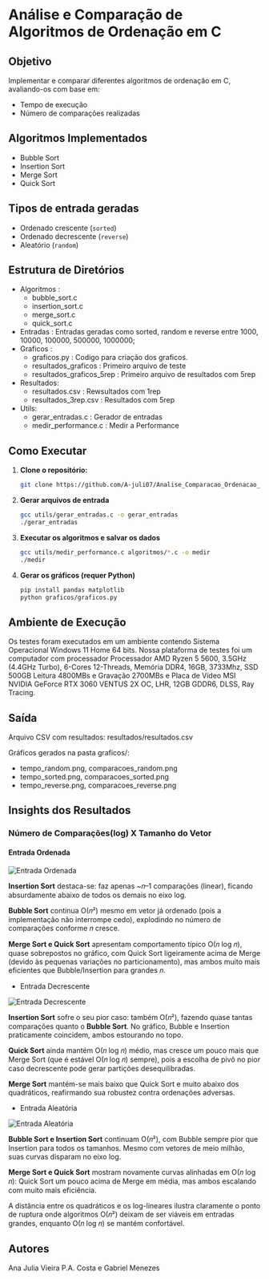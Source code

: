 # Análise e Comparação de Algoritmos de Ordenação em C

## Objetivo
Implementar e comparar diferentes algoritmos de ordenação em C, avaliando-os com base em:
- Tempo de execução
- Número de comparações realizadas

## Algoritmos Implementados
- Bubble Sort
- Insertion Sort
- Merge Sort
- Quick Sort

## Tipos de entrada geradas

- Ordenado crescente (`sorted`)
- Ordenado decrescente (`reverse`)
- Aleatório (`random`)

## Estrutura de Diretórios

- Algoritmos :
     - bubble_sort.c
     - insertion_sort.c
     - merge_sort.c
     - quick_sort.c
- Entradas : Entradas geradas como sorted, random e reverse entre 1000, 10000, 100000, 500000, 1000000;
- Graficos :
     - graficos.py : Codigo para criação dos graficos.
     - resultados_graficos : Primeiro arquivo de teste
     - resultados_graficos_5rep : Primeiro arquivo de resultados com 5rep
- Resultados:
     - resultados.csv : Rewsultados com 1rep
     - resultados_3rep.csv : Resultados com 5rep
- Utils:
     - gerar_entradas.c : Gerador de entradas
     - medir_performance.c : Medir a Performance

## Como Executar

1. **Clone o repositório:**
   ```bash
   git clone https://github.com/A-juli07/Analise_Comparacao_Ordenacao_AnaliseDeAlgoritmos.git

2. **Gerar arquivos de entrada**
   ```bash
   gcc utils/gerar_entradas.c -o gerar_entradas
   ./gerar_entradas

3. **Executar os algoritmos e salvar os dados**
   ```bash
   gcc utils/medir_performance.c algoritmos/*.c -o medir
   ./medir

4. **Gerar os gráficos (requer Python)**
   ```bash
   pip install pandas matplotlib
   python graficos/graficos.py

## Ambiente de Execução
Os testes foram executados em um ambiente contendo Sistema Operacional
Windows 11 Home 64 bits. Nossa plataforma de testes foi um computador com processador Processador AMD Ryzen 5 5600, 3.5GHz (4.4GHz Turbo), 6-Cores 12-Threads,
Memória DDR4, 16GB, 3733Mhz, SSD 500GB Leitura 4800MBs e Gravação 2700MBs e Placa de Vídeo MSI NVIDIA GeForce RTX 3060 VENTUS 2X OC, LHR, 12GB GDDR6, DLSS, Ray Tracing.

## Saída

Arquivo CSV com resultados: resultados/resultados.csv

Gráficos gerados na pasta graficos/:

- tempo_random.png, comparacoes_random.png
- tempo_sorted.png, comparacoes_sorted.png
- tempo_reverse.png, comparacoes_reverse.png

## Insights dos Resultados

### Número de Comparações(log) X Tamanho do Vetor
#### Entrada Ordenada
  
![Entrada Ordenada](graficos/resultados_graficos_5rep/comparacoes_ordenado.png)
  
**Insertion Sort** destaca-se: faz apenas ~𝑛–1 comparações (linear), ficando absurdamente abaixo de todos os demais no eixo log.

**Bubble Sort** continua O(𝑛²) mesmo em vetor já ordenado (pois a implementação não interrompe cedo), explodindo no número de comparações conforme 𝑛 cresce.

**Merge Sort e Quick Sort** apresentam comportamento típico O(𝑛 log 𝑛), quase sobrepostos no gráfico, com Quick Sort ligeiramente acima de Merge (devido às pequenas variações no particionamento), mas ambos muito mais eficientes que Bubble/Insertion para grandes 𝑛.

- Entrada Decrescente

![Entrada Decrescente](graficos/resultados_graficos_5rep/comparacoes_decrescente.png)
  
**Insertion Sort** sofre o seu pior caso: também O(𝑛²), fazendo quase tantas comparações quanto o **Bubble Sort**. No gráfico, Bubble e Insertion praticamente coincidem, ambos estourando no topo.

**Quick Sort** ainda mantém O(𝑛 log 𝑛) médio, mas cresce um pouco mais que Merge Sort (que é estável O(𝑛 log 𝑛) sempre), pois a escolha de pivô no pior caso decrescente pode gerar partições desequilibradas.

**Merge Sort** mantém-se mais baixo que Quick Sort e muito abaixo dos quadráticos, reafirmando sua robustez contra ordenações adversas.

- Entrada Aleatória

![Entrada Aleatória](graficos/resultados_graficos_5rep/comparacoes_ordenado.png)

**Bubble Sort e Insertion Sort** continuam O(𝑛²), com Bubble sempre pior que Insertion para todos os tamanhos. Mesmo com vetores de meio milhão, suas curvas disparam no eixo log.

**Merge Sort e Quick Sort** mostram novamente curvas alinhadas em O(𝑛 log 𝑛): Quick Sort um pouco acima de Merge em média, mas ambos escalando com muito mais eficiência.

A distância entre os quadráticos e os log-lineares ilustra claramente o ponto de ruptura onde algoritmos O(𝑛²) deixam de ser viáveis em entradas grandes, enquanto O(𝑛 log 𝑛) se mantém confortável.

## Autores

Ana Julia Vieira P.A. Costa e
Gabriel Menezes
